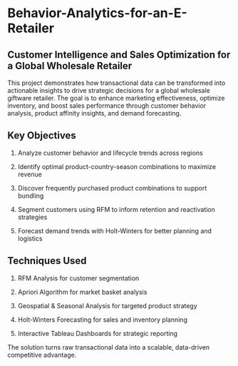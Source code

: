# Behavior-Analytics-for-an-E-Retailer

 ## Customer Intelligence and Sales Optimization for a Global Wholesale Retailer

This project demonstrates how transactional data can be transformed into actionable insights to drive strategic decisions for a global wholesale giftware retailer. The goal is to enhance marketing effectiveness, optimize inventory, and boost sales performance through customer behavior analysis, product affinity insights, and demand forecasting.


## Key Objectives

1. Analyze customer behavior and lifecycle trends across regions

2. Identify optimal product-country-season combinations to maximize revenue

3. Discover frequently purchased product combinations to support bundling

4. Segment customers using RFM to inform retention and reactivation strategies

5. Forecast demand trends with Holt-Winters for better planning and logistics

## Techniques Used

1. RFM Analysis for customer segmentation

2. Apriori Algorithm for market basket analysis

3. Geospatial & Seasonal Analysis for targeted product strategy

4. Holt-Winters Forecasting for sales and inventory planning

5. Interactive Tableau Dashboards for strategic reporting


The solution turns raw transactional data into a scalable, data-driven competitive advantage.
